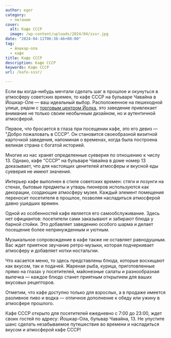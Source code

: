 ```yaml
---
author: egor
category:
  - питание
cover:
  alt: Кафе СССР
  image: /wp-content/uploads/2024/04/sssr.jpg
date: "2024-04-11T06:36:46+00:00"
tag:
  - йошкар-ола
  - кафе
title: Кафе СССР
description: Кафе СССР
keywords: Кафе СССР
url: /kafe-sssr/

---
```

Если вы когда-нибудь мечтали сделать шаг в прошлое и окунуться в атмосферу советских времен, то кафе СССР на бульваре Чавайна в Йошкар-Оле — ваш идеальный выбор. Расположенное на пешеходной улице, рядом с [торговым центром Йолка](/sombathej/), это заведение привлекает внимание не только своим необычным дизайном, но и аутентичной атмосферой.

Первое, что бросается в глаза при посещении кафе, это его девиз — "Добро пожаловать в СССР". Он становится своеобразной визитной карточкой заведения, напоминая о временах, когда была построена великая страна с богатой историей.

Многие из нас хранят определенные суеверия по отношению к числу 13\. Однако, кафе "СССР" на бульваре Чавайна в доме номер 13 доказывает, что для настоящих ценителей атмосферы и вкусной еды суеверия не имеют значения.

Интерьер кафе выполнен в стиле советских времен: стяги и лозунги на стенах, бытовые предметы и утварь пионеров используются как декорации, создающие атмосферу музея. Каждый элемент помещения переносит посетителя в прошлое, позволяя насладиться атмосферой давно ушедших времен.

Одной из особенностей кафе является его самообслуживание. Здесь нет официантов: посетители сами заказывают и забирают блюда у барной стойки. Это добавляет заведению особого шарма и делает посещение более непринужденным и уютным.

Музыкальное сопровождение в кафе также не оставляет равнодушным. Вас ждет приятное звучание ретро-музыки, которая подчеркивает атмосферу и добавляет нотки ностальгии.

Что касается меню, то здесь представлены блюда, которые восхищают как вкусом, так и подачей. Жареная рыба, курица, приготовленные прямо на глазах у посетителей, майонезные салаты и разнообразная выпечка — каждое блюдо станет приятным открытием для ваших вкусовых рецепторов.

Отметим, что кафе доступно только для взрослых, а в продаже имеется разливное пиво и водка — отличное дополнение к обеду или ужину в атмосфере прошлого.

Кафе СССР открыто для посетителей ежедневно с 7:00 до 23:00, ждет своих гостей по адресу: Йошкар-Ола, бульвар Чавайна, 13. Не упустите шанс сделать незабываемое путешествие во времени и насладиться вкусом и атмосферой кафе СССР!
